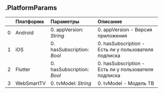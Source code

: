 ## .PlatformParams

| | Платформа | Параметры | Описание |
|---:|:---|:---|:---|
|0|Android|0. appVersion: <em>String</em><br>|0. appVersion - Версия приложения<br>|
|1|iOS|0. hasSubscription: <em>Bool</em><br>|0. hasSubscription - Есть ли у пользователя подписка<br>|
|2|Flutter|0. hasSubscription: <em>Bool</em><br>|0. hasSubscription - Есть ли у пользователя подписка<br>|
|3|WebSmartTV|0. tvModel: <em>String</em><br>|0. tvModel - Модель ТВ<br>|
